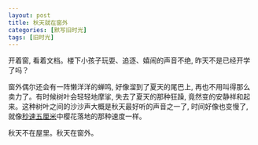 ```yaml
---
layout: post
title: 秋天就在窗外
categories: [默写旧时光]
tags: [旧时光]
---
```


开着窗, 看着文档。楼下小孩子玩耍、追逐、嬉闹的声音不绝, 昨天不是已经开学了吗？

窗外偶尔还会有一阵懒洋洋的蝉鸣, 好像溜到了夏天的尾巴上, 再也不用叫得那么卖力了。有时候树叶会轻轻地摩挲, 失去了夏天的那种狂躁, 竟然变的安静祥和起来。这种树叶之间的沙沙声大概是秋天最好听的声音之一了, 时间好像也变慢了, 就像[秒速五厘米](https://book.douban.com/subject/21460732/)中樱花落地的那种速度一样。

秋天不在屋里。秋天在窗外。